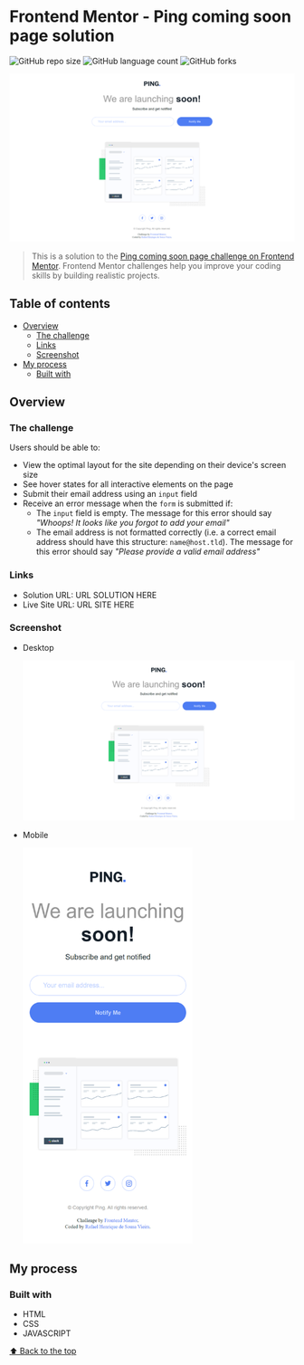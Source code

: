 # Frontend Mentor - Ping coming soon page solution

![GitHub repo size](https://img.shields.io/github/repo-size/RafaelHDSV/Ping-coming-soon-page?style=for-the-badge)
![GitHub language count](https://img.shields.io/github/languages/count/RafaelHDSV/Ping-coming-soon-page?style=for-the-badge)
![GitHub forks](https://img.shields.io/github/forks/RafaelHDSV/Ping-coming-soon-page?style=for-the-badge)

<img src="images/desktop.png" alt="desktop.png">

> This is a solution to the [Ping coming soon page challenge on Frontend Mentor](https://www.frontendmentor.io/challenges/ping-single-column-coming-soon-page-5cadd051fec04111f7b848da). Frontend Mentor challenges help you improve your coding skills by building realistic projects.

## Table of contents

- [Overview](#overview)
  - [The challenge](#the-challenge)
  - [Links](#links)
  - [Screenshot](#screenshot)
- [My process](#my-process)
  - [Built with](#built-with)

## Overview

### The challenge

Users should be able to:

- View the optimal layout for the site depending on their device's screen size
- See hover states for all interactive elements on the page
- Submit their email address using an `input` field
- Receive an error message when the `form` is submitted if:
	- The `input` field is empty. The message for this error should say *"Whoops! It looks like you forgot to add your email"*
	- The email address is not formatted correctly (i.e. a correct email address should have this structure: `name@host.tld`). The message for this error should say *"Please provide a valid email address"*

### Links

- Solution URL: URL SOLUTION HERE
- Live Site URL: URL SITE HERE

### Screenshot

  - Desktop
  
    ![](images/desktop.png)
    
  - Mobile
    
    <img src="images/mobile.png" alt="mobile.png" width="300px" height="700px">

## My process

### Built with

- HTML
- CSS
- JAVASCRIPT

[⬆ Back to the top](#frontend-mentor---ping-coming-soon-page-solution)<br>
